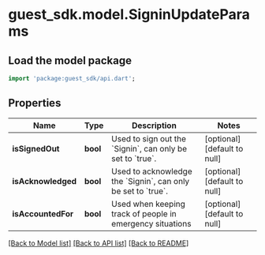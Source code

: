 # guest_sdk.model.SigninUpdateParams

## Load the model package
```dart
import 'package:guest_sdk/api.dart';
```

## Properties
Name | Type | Description | Notes
------------ | ------------- | ------------- | -------------
**isSignedOut** | **bool** | Used to sign out the &#x60;Signin&#x60;, can only be set to &#x60;true&#x60;. | [optional] [default to null]
**isAcknowledged** | **bool** | Used to acknowledge the &#x60;Signin&#x60;, can only be set to &#x60;true&#x60;. | [optional] [default to null]
**isAccountedFor** | **bool** | Used when keeping track of people in emergency situations | [optional] [default to null]

[[Back to Model list]](../README.md#documentation-for-models) [[Back to API list]](../README.md#documentation-for-api-endpoints) [[Back to README]](../README.md)



